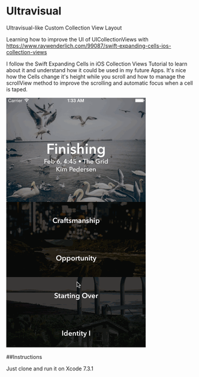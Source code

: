 # Ultravisual
Ultravisual-like Custom Collection View Layout

Learning how to improve the UI of UICollectionViews with https://www.raywenderlich.com/99087/swift-expanding-cells-ios-collection-views

I follow the Swift Expanding Cells in iOS Collection Views Tutorial to learn about it and understand how it could be used in my future Apps. It's nice how the Cells change it's height while you scroll and how to manage the scrollView method to improve the scrolling and automatic focus when a cell is taped.

![App Demo](https://github.com/david6p2/Ultravisual/blob/master/FinalKitGif.gif)

##Instructions

Just clone and run it on Xcode 7.3.1
